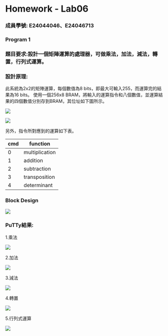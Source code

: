 # Homework - Lab06

### 成員學號: E24044046、E24046713

### Program 1

### 題目要求:設計一個矩陣運算的處理器，可做乘法，加法，減法，轉置，行列式運算。

### 設計原理:
此系統為2x2的矩陣運算，每個數值為8 bits，即最大可輸入255，而運算完的結果為16 bits。
使用一個256x8 BRAM，將輸入的運算指令和八個數值，並運算結果的四個數值分別存到BRAM，其位址如下圖所示。

![](https://github.com/tysh0738/FPGA_Design/blob/master/Lab06/hw/E24044046/image/matrix.PNG)

![](https://github.com/tysh0738/FPGA_Design/blob/master/Lab06/hw/E24044046/image/BRAM.PNG)

另外，指令所對應到的運算如下表。

| cmd  | function |
| ---------- | -----------|
|  0   | multiplication   |
|  1   | addition  |
|  2   | subtraction  |
|  3   | transposition  |
|  4   | determinant  |

### Block Design

![](https://github.com/tysh0738/FPGA_Design/blob/master/Lab06/hw/E24044046/image/block_diagram.PNG)

### PuTTy結果:
1.乘法

![](https://github.com/tysh0738/FPGA_Design/blob/master/Lab06/hw/E24044046/image/multiplication.PNG)

2.加法

![](https://github.com/tysh0738/FPGA_Design/blob/master/Lab06/hw/E24044046/image/addition.PNG)

3.減法

![](https://github.com/tysh0738/FPGA_Design/blob/master/Lab06/hw/E24044046/image/subtraction.PNG)

4.轉置

![](https://github.com/tysh0738/FPGA_Design/blob/master/Lab06/hw/E24044046/image/transposition.PNG)

5.行列式運算

![](https://github.com/tysh0738/FPGA_Design/blob/master/Lab06/hw/E24044046/image/determinant.PNG)
